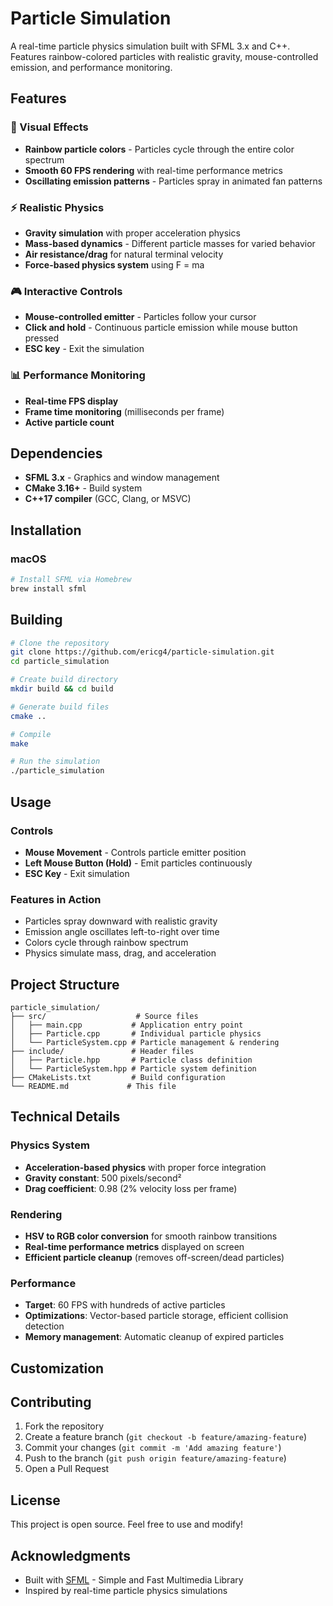 # Particle Simulation

A real-time particle physics simulation built with SFML 3.x and C++. Features rainbow-colored particles with realistic gravity, mouse-controlled emission, and performance monitoring.

## Features

### 🌈 Visual Effects
- **Rainbow particle colors** - Particles cycle through the entire color spectrum
- **Smooth 60 FPS rendering** with real-time performance metrics
- **Oscillating emission patterns** - Particles spray in animated fan patterns

### ⚡ Realistic Physics
- **Gravity simulation** with proper acceleration physics
- **Mass-based dynamics** - Different particle masses for varied behavior
- **Air resistance/drag** for natural terminal velocity
- **Force-based physics system** using F = ma

### 🎮 Interactive Controls
- **Mouse-controlled emitter** - Particles follow your cursor
- **Click and hold** - Continuous particle emission while mouse button pressed
- **ESC key** - Exit the simulation

### 📊 Performance Monitoring
- **Real-time FPS display**
- **Frame time monitoring** (milliseconds per frame)
- **Active particle count**

## Dependencies

- **SFML 3.x** - Graphics and window management
- **CMake 3.16+** - Build system
- **C++17 compiler** (GCC, Clang, or MSVC)

## Installation

### macOS
```bash
# Install SFML via Homebrew
brew install sfml
```

## Building

```bash
# Clone the repository
git clone https://github.com/ericg4/particle-simulation.git
cd particle_simulation

# Create build directory
mkdir build && cd build

# Generate build files
cmake ..

# Compile
make

# Run the simulation
./particle_simulation
```

## Usage

### Controls
- **Mouse Movement** - Controls particle emitter position
- **Left Mouse Button (Hold)** - Emit particles continuously
- **ESC Key** - Exit simulation

### Features in Action
- Particles spray downward with realistic gravity
- Emission angle oscillates left-to-right over time
- Colors cycle through rainbow spectrum
- Physics simulate mass, drag, and acceleration

## Project Structure

```
particle_simulation/
├── src/                    # Source files
│   ├── main.cpp           # Application entry point
│   ├── Particle.cpp       # Individual particle physics
│   └── ParticleSystem.cpp # Particle management & rendering
├── include/               # Header files
│   ├── Particle.hpp       # Particle class definition
│   └── ParticleSystem.hpp # Particle system definition
├── CMakeLists.txt         # Build configuration
└── README.md             # This file
```

## Technical Details

### Physics System
- **Acceleration-based physics** with proper force integration
- **Gravity constant**: 500 pixels/second²
- **Drag coefficient**: 0.98 (2% velocity loss per frame)

### Rendering
- **HSV to RGB color conversion** for smooth rainbow transitions
- **Real-time performance metrics** displayed on screen
- **Efficient particle cleanup** (removes off-screen/dead particles)

### Performance
- **Target**: 60 FPS with hundreds of active particles
- **Optimizations**: Vector-based particle storage, efficient collision detection
- **Memory management**: Automatic cleanup of expired particles

## Customization

## Contributing

1. Fork the repository
2. Create a feature branch (`git checkout -b feature/amazing-feature`)
3. Commit your changes (`git commit -m 'Add amazing feature'`)
4. Push to the branch (`git push origin feature/amazing-feature`)
5. Open a Pull Request

## License

This project is open source. Feel free to use and modify!

## Acknowledgments

- Built with [SFML](https://www.sfml-dev.org/) - Simple and Fast Multimedia Library
- Inspired by real-time particle physics simulations